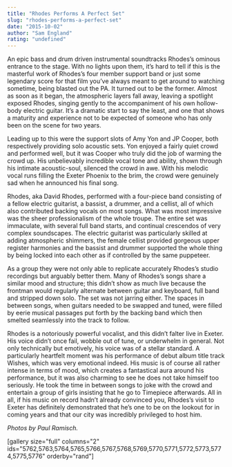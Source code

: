 ```yaml
---
title: "Rhodes Performs A Perfect Set"
slug: "rhodes-performs-a-perfect-set"
date: "2015-10-02"
author: "Sam England"
rating: "undefined"
---
```


An epic bass and drum driven instrumental soundtracks Rhodes’s ominous entrance to the stage. With no lights upon them, it’s hard to tell if this is the masterful work of Rhodes’s four member support band or just some legendary score for that film you’ve always meant to get around to watching sometime, being blasted out the PA. It turned out to be the former. Almost as soon as it began, the atmospheric layers fall away, leaving a spotlight exposed Rhodes, singing gently to the accompaniment of his own hollow-body electric guitar. It’s a dramatic start to say the least, and one that shows a maturity and experience not to be expected of someone who has only been on the scene for two years.

Leading up to this were the support slots of Amy Yon and JP Cooper, both respectively providing solo acoustic sets. Yon enjoyed a fairly quiet crowd and performed well, but it was Cooper who truly did the job of warming the crowd up. His unbelievably incredible vocal tone and ability, shown through his intimate acoustic-soul, silenced the crowd in awe. With his melodic vocal runs filling the Exeter Phoenix to the brim, the crowd were genuinely sad when he announced his final song.

Rhodes, aka David Rhodes, performed with a four-piece band consisting of a fellow electric guitarist, a bassist, a drummer, and a cellist, all of which also contributed backing vocals on most songs. What was most impressive was the sheer professionalism of the whole troupe. The entire set was immaculate, with several full band starts, and continual crescendos of very complex soundscapes. The electric guitarist was particularly skilled at adding atmospheric shimmers, the female cellist provided gorgeous upper register harmonies and the bassist and drummer supported the whole thing by being locked into each other as if controlled by the same puppeteer.

As a group they were not only able to replicate accurately Rhodes’s studio recordings but arguably better them. Many of Rhodes’s songs share a similar mood and structure; this didn’t show as much live because the frontman would regularly alternate between guitar and keyboard, full band and stripped down solo. The set was not jarring either. The spaces in between songs, when guitars needed to be swapped and tuned, were filled by eerie musical passages put forth by the backing band which then smelted seamlessly into the track to follow.

Rhodes is a notoriously powerful vocalist, and this didn’t falter live in Exeter. His voice didn’t once fail, wobble out of tune, or underwhelm in general. Not only technically but emotively, his voice was of a stellar standard. A particularly heartfelt moment was his performance of debut album title track Wishes, which was very emotional indeed. His music is of course all rather intense in terms of mood, which creates a fantastical aura around his performance, but it was also charming to see he does not take himself too seriously. He took the time in between songs to joke with the crowd and entertain a group of girls insisting that he go to Timepiece afterwards. All in all, if his music on record hadn’t already convinced you, Rhodes’s visit to Exeter has definitely demonstrated that he’s one to be on the lookout for in coming years and that our city was incredibly privileged to host him.

_Photos by Paul Ramisch._

\[gallery size="full" columns="2" ids="5762,5763,5764,5765,5766,5767,5768,5769,5770,5771,5772,5773,5774,5775,5776" orderby="rand"\]
